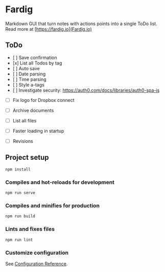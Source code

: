 # Fardig
Markdown GUI that turn notes with actions points into a single ToDo list. Read more at [https://fardig.io](Fardig.io)

## ToDo
- [ ] Save confirmation
- [x] List all Todos by tag
- [ ] Auto save
- [ ] Date parsing
- [ ] Time parsing
- [ ] Style a-tags
- [ ] Investigate security: https://auth0.com/docs/libraries/auth0-spa-js
- [ ] Fix logo for Dropbox connect
- [ ] Archive documents
- [ ] List all files
- [ ] Faster loading in startup
- [ ] Revisions



## Project setup
```
npm install
```

### Compiles and hot-reloads for development
```
npm run serve
```

### Compiles and minifies for production
```
npm run build
```

### Lints and fixes files
```
npm run lint
```

### Customize configuration
See [Configuration Reference](https://cli.vuejs.org/config/).
